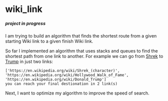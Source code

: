 # wiki_link
##### project in progress
I am trying to build an algorithm that finds the shortest route from a given starting Wiki link to a given finish Wiki link.

So far I implemented an algorithm that uses stacks and queues to find the shortest path from one link to another. For example we can go from [Shrek](https://en.wikipedia.org/wiki/Shrek_(character)) to [Trump](https://en.wikipedia.org/wiki/Donald_Trump) in just two links:
```
['https://en.wikipedia.org/wiki/Shrek_(character)', 'https://en.wikipedia.org/wiki/Hollywood_Walk_of_Fame', 'https://en.wikipedia.org/wiki/Donald_Trump']
you can reach your final destionation in 2 link(s)
```

Next, I want to optimize my algorithm to improve the speed of search.
